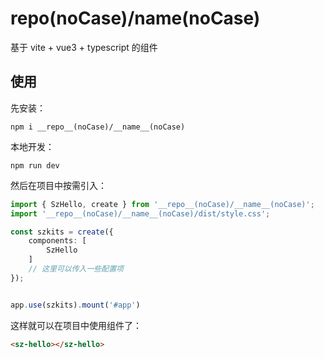 # __repo__(noCase)/__name__(noCase)

基于 vite + vue3 + typescript 的组件


## 使用

先安装：
```shell
npm i __repo__(noCase)/__name__(noCase)
```


本地开发：
```shell
npm run dev
```

然后在项目中按需引入：

```typescript
import { SzHello, create } from '__repo__(noCase)/__name__(noCase)';
import '__repo__(noCase)/__name__(noCase)/dist/style.css';

const szkits = create({
    components: [
        SzHello
    ]
    // 这里可以传入一些配置项
});


app.use(szkits).mount('#app')
```

这样就可以在项目中使用组件了：

```html
<sz-hello></sz-hello>
```